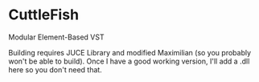 # CuttleFish
Modular Element-Based VST

Building requires JUCE Library and modified Maximilian (so you probably won't be able to build). Once I have a good working version, I'll add a .dll here so you don't need that.
